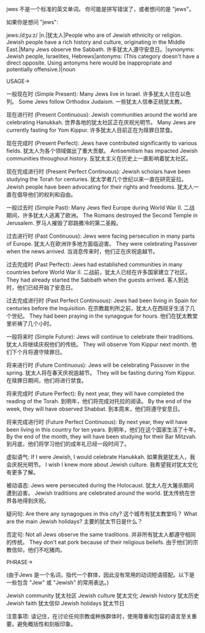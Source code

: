 jwes 不是一个标准的英文单词。 你可能是拼写错误了，或者想问的是 "jews"。 

如果你是想问 "jews":

jews:/dʒuːz/
|n.|犹太人|People who are of Jewish ethnicity or religion.  Jewish people have a rich history and culture, originating in the Middle East.|Many Jews observe the Sabbath. 许多犹太人遵守安息日。|synonyms: Jewish people, Israelites, Hebrews|antonyms:  (This category doesn't have a direct opposite.  Using antonyms here would be inappropriate and potentially offensive.)|noun


USAGE->

一般现在时 (Simple Present):
Many Jews live in Israel. 许多犹太人住在以色列。
Some Jews follow Orthodox Judaism. 一些犹太人信奉正统犹太教。

现在进行时 (Present Continuous):
Jewish communities around the world are celebrating Hanukkah.  世界各地的犹太社区正在庆祝光明节。
Many Jews are currently fasting for Yom Kippur. 许多犹太人目前正在为赎罪日禁食。

现在完成时 (Present Perfect):
Jews have contributed significantly to various fields. 犹太人为各个领域做出了重大贡献。
Antisemitism has impacted Jewish communities throughout history.  反犹太主义在历史上一直影响着犹太社区。

现在完成进行时 (Present Perfect Continuous):
Jewish scholars have been studying the Torah for centuries.  犹太学者几个世纪以来一直在研究妥拉。
Jewish people have been advocating for their rights and freedoms. 犹太人一直在倡导他们的权利和自由。

一般过去时 (Simple Past):
Many Jews fled Europe during World War II. 二战期间，许多犹太人逃离了欧洲。
The Romans destroyed the Second Temple in Jerusalem. 罗马人摧毁了耶路撒冷的第二圣殿。

过去进行时 (Past Continuous):
Jews were facing persecution in many parts of Europe. 犹太人在欧洲许多地方面临迫害。
They were celebrating Passover when the news arrived.  当消息传来时，他们正在庆祝逾越节。

过去完成时 (Past Perfect):
Jews had established communities in many countries before World War II. 二战前，犹太人已经在许多国家建立了社区。
They had already started the Sabbath when the guests arrived. 客人到达时，他们已经开始了安息日。

过去完成进行时 (Past Perfect Continuous):
Jews had been living in Spain for centuries before the Inquisition. 在宗教裁判所之前，犹太人在西班牙生活了几个世纪。
They had been praying in the synagogue for hours. 他们在犹太教堂里祈祷了几个小时。

一般将来时 (Simple Future):
Jews will continue to celebrate their traditions. 犹太人将继续庆祝他们的传统。
They will observe Yom Kippur next month. 他们下个月将遵守赎罪日。

将来进行时 (Future Continuous):
Jews will be celebrating Passover in the spring. 犹太人将在春天庆祝逾越节。
They will be fasting during Yom Kippur.  在赎罪日期间，他们将进行禁食。

将来完成时 (Future Perfect):
By next year, they will have completed the reading of the Torah. 到明年，他们将完成对托拉的阅读。
By the end of the week, they will have observed Shabbat. 到本周末，他们将遵守安息日。

将来完成进行时 (Future Perfect Continuous):
By next year, they will have been living in this country for ten years. 到明年，他们在这个国家生活了十年。
By the end of the month, they will have been studying for their Bar Mitzvah. 到月底，他们将学习他们的成年礼已经一段时间了。

虚拟语气:
If I were Jewish, I would celebrate Hanukkah. 如果我是犹太人，我会庆祝光明节。
I wish I knew more about Jewish culture. 我希望我对犹太文化有更多了解。

被动语态:
Jews were persecuted during the Holocaust. 犹太人在大屠杀期间遭到迫害。
Jewish traditions are celebrated around the world. 犹太传统在世界各地得到庆祝。

疑问句:
Are there any synagogues in this city?  这个城市有犹太教堂吗？
What are the main Jewish holidays? 主要的犹太节日是什么？

否定句:
Not all Jews observe the same traditions.  并非所有犹太人都遵守相同的传统。
They don't eat pork because of their religious beliefs. 由于他们的宗教信仰，他们不吃猪肉。



PHRASE->

(由于Jews 是一个名词，指代一个群体，因此没有常用的动词短语搭配。以下是一些包含 "Jew" 或 "Jewish" 的常用表达。)

Jewish community 犹太社区
Jewish culture 犹太文化
Jewish history 犹太历史
Jewish faith 犹太信仰
Jewish holidays 犹太节日


注意事项:
请记住，在讨论任何宗教或种族群体时，使用尊重和包容的语言至关重要。避免概括性和刻板印象。
